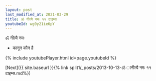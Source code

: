 ```yaml
---
layout: post
last_modified_at: 2021-03-29
title: ॐ नीत्यै नमः ११ टाइम्स
youtubeId: wg0y21ie6pY
---
```

 
 
 ॐ नीत्यै नमः  
 
 -  कानून कौन है 
 
  
 
  
 
 
 
 
 
 


{% include youtubePlayer.html id=page.youtubeId %}
 
[Next]({{ site.baseurl }}{% link  split1/_posts/2013-10-13-ॐ ानीत्यै नमः ११ टाइम्स.md%})
 
